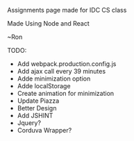 Assignments page made for IDC CS class

Made Using Node and React

~Ron

TODO:

* Add webpack.production.config.js
* Add ajax call every 39 minutes
* Adde minimization option
* Adde localStorage
* Create animation for minimization
* Update Piazza
* Better Design
* Add JSHINT
* Jquery?
* Corduva Wrapper?